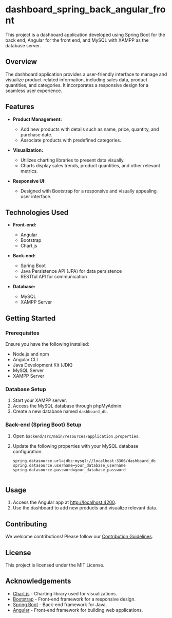 # dashboard_spring_back_angular_front

This project is a dashboard application developed using Spring Boot for the back end, Angular for the front end, and MySQL with XAMPP as the database server.

## Overview

The dashboard application provides a user-friendly interface to manage and visualize product-related information, including sales data, product quantities, and categories. It incorporates a responsive design for a seamless user experience.

## Features

- **Product Management:**
  - Add new products with details such as name, price, quantity, and purchase date.
  - Associate products with predefined categories.

- **Visualization:**
  - Utilizes charting libraries to present data visually.
  - Charts display sales trends, product quantities, and other relevant metrics.

- **Responsive UI:**
  - Designed with Bootstrap for a responsive and visually appealing user interface.

## Technologies Used

- **Front-end:**
  - Angular
  - Bootstrap
  - Chart.js 

- **Back-end:**
  - Spring Boot
  - Java Persistence API (JPA) for data persistence
  - RESTful API for communication

- **Database:**
  - MySQL
  - XAMPP Server

## Getting Started

### Prerequisites

Ensure you have the following installed:

- Node.js and npm
- Angular CLI
- Java Development Kit (JDK)
- MySQL Server
- XAMPP Server

### Database Setup

1. Start your XAMPP server.
2. Access the MySQL database through phpMyAdmin.
3. Create a new database named `dashboard_db`.

### Back-end (Spring Boot) Setup

1. Open `backend/src/main/resources/application.properties`.
2. Update the following properties with your MySQL database configuration:

   ```properties
   spring.datasource.url=jdbc:mysql://localhost:3306/dashboard_db
   spring.datasource.username=your_database_username
   spring.datasource.password=your_database_password


## Usage

1. Access the Angular app at [http://localhost:4200](http://localhost:4200).
2. Use the dashboard to add new products and visualize relevant data.

## Contributing

We welcome contributions! Please follow our [Contribution Guidelines](CONTRIBUTING.md).

## License

This project is licensed under the MIT License.

## Acknowledgements

- [Chart.js](https://www.chartjs.org/) - Charting library used for visualizations.
- [Bootstrap](https://getbootstrap.com/) - Front-end framework for a responsive design.
- [Spring Boot](https://spring.io/projects/spring-boot) - Back-end framework for Java.
- [Angular](https://angular.io/) - Front-end framework for building web applications.

